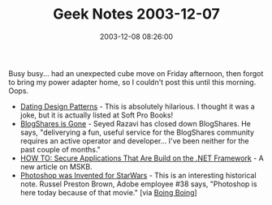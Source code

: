 ﻿---
layout: post
title: "Geek Notes 2003-12-07"
comments: false
date: 2003-12-08 08:26:00
categories:
 - Technology
subtext-id: f56c8495-a1d4-451b-a10c-057a6a323c03
alias: /blog/Geek-Notes-2003-12-07.aspx
---


Busy busy... had an unexpected cube move on Friday afternoon, then forgot to bring my power adapter home, so I couldn't post this until this morning. Oops. 

  * [Dating Design Patterns](http://datingdesignpatterns.com/index.html) - This is absolutely hilarious. I thought it was a joke, but it is actually listed at Soft Pro Books! 
  * [BlogShares is Gone](http://boingboing.net/2003_12_01_archive.html#107051135051919190) - Seyed Razavi has closed down BlogShares. He says, "deliverying a fun, useful service for the BlogShares community requires an active operator and developer... I've been neither for the past couple of months." 
  * [HOW TO: Secure Applications That Are Build on the .NET Framework](http://support.microsoft.com/default.aspx?scid=kb;EN-US;818014) - A new article on MSKB. 
  * [Photoshop was Invented for StarWars](http://www.macworld.co.uk/news/main_news.cfm?NewsID=7428) - This is an interesting historical note. Russel Preston Brown, Adobe employee #38 says, "Photoshop is here today because of that movie." [via [Boing Boing](http://boingboing.net/2003_12_01_archive.html#107054113349288852)] 
